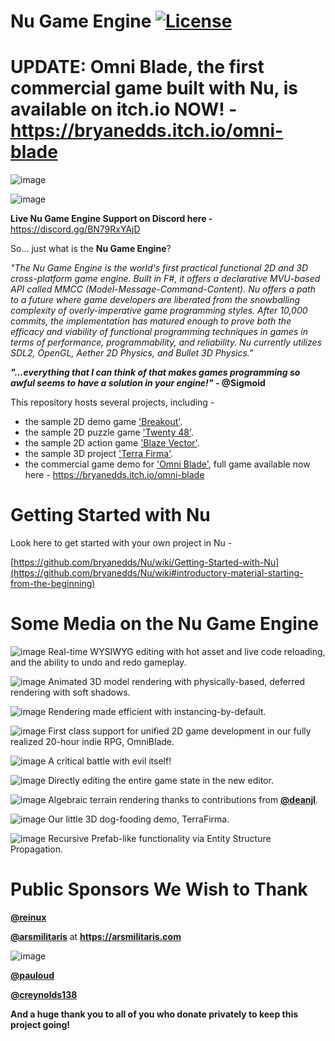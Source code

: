 Nu Game Engine [![License](https://img.shields.io/badge/license-MIT-blue.svg)](https://github.com/bryanedds/Nu/blob/master/License.md)
=

UPDATE: **Omni Blade**, the first commercial game built with Nu, is **available on itch.io NOW!** - https://bryanedds.itch.io/omni-blade
=

![image](https://github.com/user-attachments/assets/81f64a06-ffac-487e-8a59-6ca827b4c67a)

![image](https://github.com/user-attachments/assets/0789e71d-fc49-496c-b9fc-2c9855a9e8e7)

**Live Nu Game Engine Support on Discord here -** https://discord.gg/BN79RxYAjD

So... just what is the **Nu Game Engine**?

*"The Nu Game Engine is the world's first practical functional 2D and 3D cross-platform game engine. Built in F#, it offers a declarative MVU-based API called MMCC (Model-Message-Command-Content). Nu offers a path to a future where game developers are liberated from the snowballing complexity of overly-imperative game programming styles. After 10,000 commits, the implementation has matured enough to prove both the efficacy and viability of functional programming techniques in games in terms of performance, programmability, and reliability. Nu currently utilizes SDL2, OpenGL, Aether 2D Physics, and Bullet 3D Physics."*

***"...everything that I can think of that makes games programming so awful seems to have a solution in your engine!"* - @Sigmoid**

This repository hosts several projects, including -

- the sample 2D demo game ['Breakout'](https://github.com/bryanedds/Nu/tree/master/Projects/Breakout).
- the sample 2D puzzle game ['Twenty 48'](https://github.com/bryanedds/Nu/tree/master/Projects/Twenty%2048).
- the sample 2D action game ['Blaze Vector'](https://github.com/bryanedds/Nu/tree/master/Projects/Blaze%20Vector).
- the sample 3D project ['Terra Firma'](https://github.com/bryanedds/Nu/tree/master/Projects/Terra%20Firma).
- the commercial game demo for ['Omni Blade'](https://github.com/bryanedds/Nu/tree/omni-blade/Projects/Omni%20Blade), full game available now here - https://bryanedds.itch.io/omni-blade

Getting Started with Nu
=======================

Look here to get started with your own project in Nu -

[https://github.com/bryanedds/Nu/wiki/Getting-Started-with-Nu](https://github.com/bryanedds/Nu/wiki#introductory-material-starting-from-the-beginning)

Some Media on the Nu Game Engine
================================

![image](https://github.com/bryanedds/Nu/assets/1625560/54785591-6b39-4a27-939d-b2f3b29f9bf1)
Real-time WYSIWYG editing with hot asset and live code reloading, and the ability to undo and redo gameplay.

![image](https://github.com/bryanedds/Nu/assets/1625560/0b4778aa-c493-4d9d-9a8a-00e527c831ad)
Animated 3D model rendering with physically-based, deferred rendering with soft shadows.

![image](https://github.com/bryanedds/Nu/assets/1625560/71fb4581-265f-4530-bc5e-93fc1a37f225)
Rendering made efficient with instancing-by-default.

![image](https://user-images.githubusercontent.com/1625560/209454635-b55ecb09-bbb9-4d71-9bd8-fa715c51cd4c.png)
First class support for unified 2D game development in our fully realized 20-hour indie RPG, OmniBlade.

![image](https://user-images.githubusercontent.com/1625560/209454643-7142731e-ede7-48d3-8a97-d691fd9263e7.png)
A critical battle with evil itself!

![image](https://github.com/bryanedds/Nu/assets/1625560/c9f0a9a1-d071-48f7-9175-c0b08f5768f0)
Directly editing the entire game state in the new editor.

![image](https://github.com/bryanedds/Nu/assets/1625560/69cd30f1-06fe-450e-a83f-8a7a9fd504d0)
Algebraic terrain rendering thanks to contributions from **[@deanjl](https://github.com/deanjl)**.

![image](https://github.com/bryanedds/Nu/assets/1625560/1d3ebe11-da94-46ad-bae1-22fc5f7c9b3e)
Our little 3D dog-fooding demo, TerraFirma.

![image](https://github.com/bryanedds/Nu/assets/1625560/e8571dd1-bdd1-4663-b2ae-87abeef179d9)
Recursive Prefab-like functionality via Entity Structure Propagation.

**Public Sponsors We Wish to Thank**
====================================

**[@reinux](https://github.com/reinux)**

**[@arsmilitaris](https://github.com/arsmilitaris)** at **https://arsmilitaris.com**

![image](https://github.com/bryanedds/Nu/assets/1625560/1b8fe1bb-18c1-4a1e-9888-4f566204490a)

**[@pauloud](https://github.com/pauloud)**

**[@creynolds138](https://github.com/creynolds138)**

**And a huge thank you to all of you who donate privately to keep this project going!**
